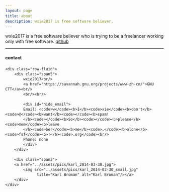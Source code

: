 ```yaml
---
layout: page
title: about
description: wxie2017 is free software believer.
---
```


wxie2017 is a free software believer who is trying to be a freelancer working only with free software.
[github](https://github.com/wxie2017)<br/>

---

<div class="container">
<h4><a name="contact"></a>contact</h4>

    <div class="row-fluid">
        <div class="span5">
            wxie2017<br/>
            <a href="https://savannah.gnu.org/projects/www-zh-cn/">GNU CTT</a><br/>
            <br/><br/>

            <div id="hide_email">
            Email: <code>w</code><b>I</b><code>xie</code><b>don't</b><code>@</code><b>want</b><code></code><b>spam!
            </b><code></code><b>So</b><code></code><b>please</b><code>mem</code><b>leave
            </b><code>ber</code><b>me</b><code>.</code><b>alone</b><code>fsf</code><b>!</b><code>.org</code><br/>
            Phone: none
            </div>
        </div>

        <div class="span2">
        <a href="../assets/pics/karl_2014-03-30.jpg">
            <img src="../assets/pics/karl_2014-03-30_small.jpg"
                  title="Karl Broman" alt="Karl Broman"/></a>
        </div>
    </div>
</div>
